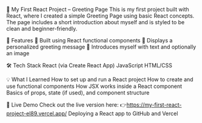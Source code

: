 🎉 My First React Project – Greeting Page
This is my first project built with React, where I created a simple Greeting Page using basic React concepts. The page includes a short introduction about myself and is styled to be clean and beginner-friendly.

🚀 Features
📘 Built using React functional components
📝 Displays a personalized greeting message
🙋 Introduces myself with text and optionally an image


🛠️ Tech Stack
React (via Create React App)
JavaScript
HTML/CSS


💡 What I Learned
How to set up and run a React project
How to create and use functional components
How JSX works inside a React component
Basics of props, state (if used), and component structure

🔗 Live Demo
Check out the live version here:
👉https://my-first-react-project-el89.vercel.app/
Deploying a React app to GitHub and Vercel
